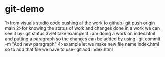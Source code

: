 # git-demo 

1>from visuals studio code pushing all the work to github-  git push origin main
2>for knowing the status of work and changes done in a work we can see it by-  git status
3>let take example if i am doing a work on index.html and putting a paragraph so the changes can be added by using-  git commit -m "Add new paragraph"
4>example let we make new file name index.html so to add that file we have to use- git add index.html
